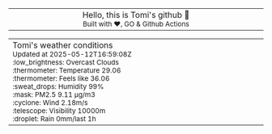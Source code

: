 
<div align="center">
<table>
<tbody>
<td align="center">
<img width="2000" height="0"><br>
Hello, this is Tomi's github 👋<br>
<sup>Built with ❤️, GO & Github Actions</sup><br>
<img width="2000" height="0">
</td>
</tbody>
</table>
</div>
<table>
<tbody>
<td align="left">
<img width="2000" height="0"><br>
Tomi's weather conditions<br>
<sup>Updated at 2025-05-12T16:59:08Z</sup><br>
<sup>:low_brightness: Overcast Clouds</sup><br>
<sup>:thermometer: Temperature 29.06 </sup><br>
<sup>:thermometer: Feels like 36.06</sup><br>
<sup>:sweat_drops: Humidity 99%</sup><br>
<sup>:mask: PM2.5 9.11 μg/m3</sup><br>
<sup>:cyclone: Wind 2.18m/s </sup><br>
<sup>:telescope: Visibility 10000m </sup><br>
<sup>:droplet: Rain 0mm/last 1h </sup><br>
<img width="2000" height="0">
</td>
<td align="left">
<img width="2000" height="0"><br>
<br>
<img width="2000" height="0">
</td>
</tbody>
</table>
</div>
    